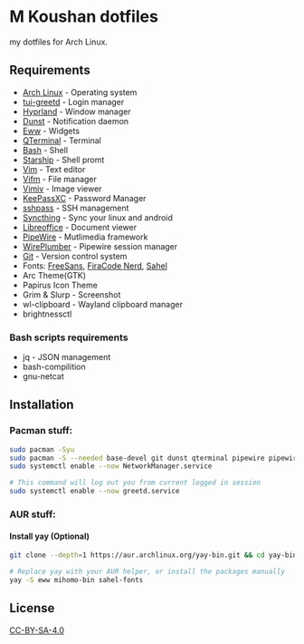 # M Koushan dotfiles
my dotfiles for Arch Linux.

## Requirements
* [Arch Linux](https://archlinux.org) - Operating system
* [tui-greetd](https://wiki.archlinux.org/title/greetd) - Login manager
* [Hyprland](https://wiki.archlinux.org/title/Hyprland) - Window manager
* [Dunst](https://wiki.archlinux.org/title/Dunst) - Notification daemon
* [Eww](https://elkowar.github.io/eww/) - Widgets
* [QTerminal](https://github.com/lxqt/qterminal) - Terminal
* [Bash](https://wiki.archlinux.org/title/Bash) - Shell
* [Starship](https://starship.rs/) - Shell promt
* [Vim](https://wiki.archlinux.org/title/Vim) - Text editor
* [Vifm](https://wiki.archlinux.org/title/vifm) - File manager
* [Vimiv](https://karlch.github.io/vimiv/) - Image viewer
* [KeePassXC](https://wiki.archlinux.org/title/KeePass) - Password Manager
* [sshpass](https://archlinux.org/packages/extra/x86_64/sshpass/) - SSH management
* [Syncthing](https://wiki.archlinux.org/title/Syncthing) - Sync your linux and android
* [Libreoffice](https://wiki.archlinux.org/title/LibreOffice) - Document viewer
* [PipeWire](https://wiki.archlinux.org/title/PipeWire) - Mutlimedia framework
* [WirePlumber](https://wiki.archlinux.org/title/WirePlumber) - Pipewire session manager
* [Git](https://wiki.archlinux.org/title/Git) - Version control system
* Fonts: [FreeSans](https://www.gnu.org/software/freefont/), [FiraCode Nerd](https://www.nerdfonts.com/font-downloads), [Sahel](https://github.com/rastikerdar/sahel-font)
* Arc Theme(GTK)
* Papirus Icon Theme
* Grim & Slurp - Screenshot
* wl-clipboard - Wayland clipboard manager
* brightnessctl

### Bash scripts requirements
* jq - JSON management
* bash-compilition
* gnu-netcat

## Installation

### Pacman stuff:

```bash
sudo pacman -Syu
sudo pacman -S --needed base-devel git dunst qterminal pipewire pipewire-alsa starship gnu-free-fonts firefox-developer-edition hyprland hypridle hyprpaper syncthing keepassxc jq bash-compilition gnu-netcat vim vifm wl-clipboard grim slurp arc-gtk-theme papirus-icon-theme sshpass ttf-firacode-nerd ttf-nerd-fonts-symbols udiskie unrar unzip vimiv brightnessctl wireplumber qt5-wayland qt6-wayland ntfs-3g libreoffice-fresh networkmanager
sudo systemctl enable --now NetworkManager.service

# This command will log out you from current logged in session
sudo systemctl enable --now greetd.service
```
### AUR stuff:

#### Install yay (Optional)

```bash
git clone --depth=1 https://aur.archlinux.org/yay-bin.git && cd yay-bin && makepkg -si

```

```bash
# Replace yay with your AUR helper, or install the packages manually
yay -S eww mihomo-bin sahel-fonts
```
## License
[CC-BY-SA-4.0](https://spdx.org/licenses/CC-BY-SA-4.0.html)
